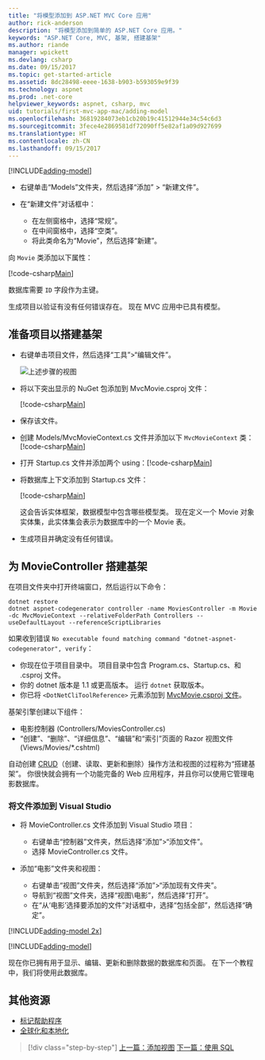 ```yaml
---
title: "将模型添加到 ASP.NET MVC Core 应用"
author: rick-anderson
description: "将模型添加到简单的 ASP.NET Core 应用。"
keywords: "ASP.NET Core, MVC, 基架, 搭建基架"
ms.author: riande
manager: wpickett
ms.devlang: csharp
ms.date: 09/15/2017
ms.topic: get-started-article
ms.assetid: 8dc28498-eeee-1638-b903-b593059e9f39
ms.technology: aspnet
ms.prod: .net-core
helpviewer_keywords: aspnet, csharp, mvc
uid: tutorials/first-mvc-app-mac/adding-model
ms.openlocfilehash: 36819284073eb1cb20b19c41512944e34c54c6d3
ms.sourcegitcommit: 3fece4e2869581df72090ff5e82af1a09d927699
ms.translationtype: HT
ms.contentlocale: zh-CN
ms.lasthandoff: 09/15/2017
---
```

[!INCLUDE[adding-model](../../includes/mvc-intro/adding-model1.md)]

* 右键单击“Models”文件夹，然后选择“添加” > “新建文件”。 
* 在“新建文件”对话框中：

  * 在左侧窗格中，选择“常规”。
  * 在中间窗格中，选择“空类”。
  * 将此类命名为“Movie”，然后选择“新建”。

向 `Movie` 类添加以下属性：

[!code-csharp[Main](../../tutorials/first-mvc-app/start-mvc/sample/MvcMovie/Models/MovieNoEF.cs?name=snippet_1)]

数据库需要 `ID` 字段作为主键。

生成项目以验证有没有任何错误存在。 现在 MVC 应用中已具有模型。

## <a name="prepare-the-project-for-scaffolding"></a>准备项目以搭建基架

- 右键单击项目文件，然后选择“工具”>“编辑文件”。

  ![上述步骤的视图](adding-model/_static/1.png)

- 将以下突出显示的 NuGet 包添加到 MvcMovie.csproj 文件：
             
  [!code-csharp[Main](../first-mvc-app-xplat/start-mvc/sample/MvcMovie/MvcMovie.csproj?highlight=7,10)]

- 保存该文件。

- 创建 Models/MvcMovieContext.cs 文件并添加以下 `MvcMovieContext` 类：[!code-csharp[Main](../../tutorials/first-mvc-app-xplat/start-mvc/sample/MvcMovie/Models/MvcMovieContext.cs)]
   
- 打开 Startup.cs 文件并添加两个 using：[!code-csharp[Main](../../tutorials/first-mvc-app-xplat/start-mvc/sample/MvcMovie/Startup.cs?name=snippet1&highlight=1,2)]

- 将数据库上下文添加到 Startup.cs 文件：

   [!code-csharp[Main](../../tutorials/first-mvc-app-xplat/start-mvc/sample/MvcMovie/Startup.cs?name=snippet2&highlight=6-7)]

  这会告诉实体框架，数据模型中包含哪些模型类。 现在定义一个 Movie 对象实体集，此实体集会表示为数据库中的一个 Movie 表。

- 生成项目并确定没有任何错误。

## <a name="scaffold-the-moviecontroller"></a>为 MovieController 搭建基架

在项目文件夹中打开终端窗口，然后运行以下命令：

```
dotnet restore
dotnet aspnet-codegenerator controller -name MoviesController -m Movie -dc MvcMovieContext --relativeFolderPath Controllers --useDefaultLayout --referenceScriptLibraries 
```
如果收到错误 `No executable found matching command "dotnet-aspnet-codegenerator", verify`：

 * 你现在位于项目目录中。 项目目录中包含 Program.cs、Startup.cs、和 .csproj 文件。
 * 你的 dotnet 版本是 1.1 或更高版本。 运行 `dotnet` 获取版本。
 * 你已将 `<DotNetCliToolReference>` 元素添加到 [MvcMovie.csproj 文件](#prepare-the-project-for-scaffolding)。
 
<!--
> [!NOTE]
> If you get an error when the scaffolding command runs, see [issue 444 in the scaffolding repository](https://github.com/aspnet/scaffolding/issues/444) for a workaround.
-->

基架引擎创建以下组件：

* 电影控制器 (Controllers/MoviesController.cs)
* “创建”、“删除”、“详细信息”、“编辑”和“索引”页面的 Razor 视图文件 (Views/Movies/\*.cshtml)

自动创建 [CRUD](https://wikipedia.org/wiki/Create,_read,_update_and_delete)（创建、读取、更新和删除）操作方法和视图的过程称为“搭建基架”。 你很快就会拥有一个功能完备的 Web 应用程序，并且你可以使用它管理电影数据库。

### <a name="add-the-files-to-visual-studio"></a>将文件添加到 Visual Studio

* 将 MovieController.cs 文件添加到 Visual Studio 项目：

  * 右键单击“控制器”文件夹，然后选择“添加”>“添加文件”。
  * 选择 MovieController.cs 文件。

* 添加“电影”文件夹和视图：

  * 右键单击“视图”文件夹，然后选择“添加”>“添加现有文件夹”。
  * 导航到“视图”文件夹，选择“视图\电影”，然后选择“打开”。
  * 在“从‘电影’选择要添加的文件”对话框中，选择“包括全部”，然后选择“确定”。

[!INCLUDE[adding-model 2x](../../includes/mvc-intro/adding-model2xp.md)]

[!INCLUDE[adding-model](../../includes/mvc-intro/adding-model3.md)]

现在你已拥有用于显示、编辑、更新和删除数据的数据库和页面。 在下一个教程中，我们将使用此数据库。

## <a name="additional-resources"></a>其他资源

* [标记帮助程序](xref:mvc/views/tag-helpers/intro)
* [全球化和本地化](xref:fundamentals/localization)

>[!div class="step-by-step"]
[上一篇：添加视图](adding-view.md)
[下一篇：使用 SQL](working-with-sql.md)  
